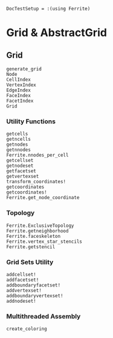 ```@meta
DocTestSetup = :(using Ferrite)
```

# Grid & AbstractGrid

## Grid

```@docs
generate_grid
Node
CellIndex
VertexIndex
EdgeIndex
FaceIndex
FacetIndex
Grid
```

### Utility Functions

```@docs
getcells
getncells
getnodes
getnnodes
Ferrite.nnodes_per_cell
getcellset
getnodeset
getfacetset
getvertexset
transform_coordinates!
getcoordinates
getcoordinates!
Ferrite.get_node_coordinate
```

### Topology

```@docs
Ferrite.ExclusiveTopology
Ferrite.getneighborhood
Ferrite.faceskeleton
Ferrite.vertex_star_stencils
Ferrite.getstencil
```

### Grid Sets Utility

```@docs
addcellset!
addfacetset!
addboundaryfacetset!
addvertexset!
addboundaryvertexset!
addnodeset!
```

### Multithreaded Assembly
```@docs
create_coloring
```
